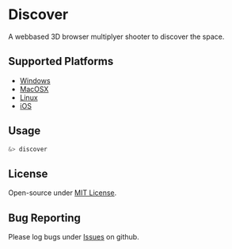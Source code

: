 # Discover

A webbased 3D browser multiplyer shooter to discover the space.

## Supported Platforms

- [Windows]()
- [MacOSX]()
- [Linux]()
- [iOS]()

## Usage

```bash
&> discover
```

## License

Open-source under [MIT License](./LICENSE).

## Bug Reporting

Please log bugs under [Issues](https://github.com/dayaftereh/discover/issues) on github.
